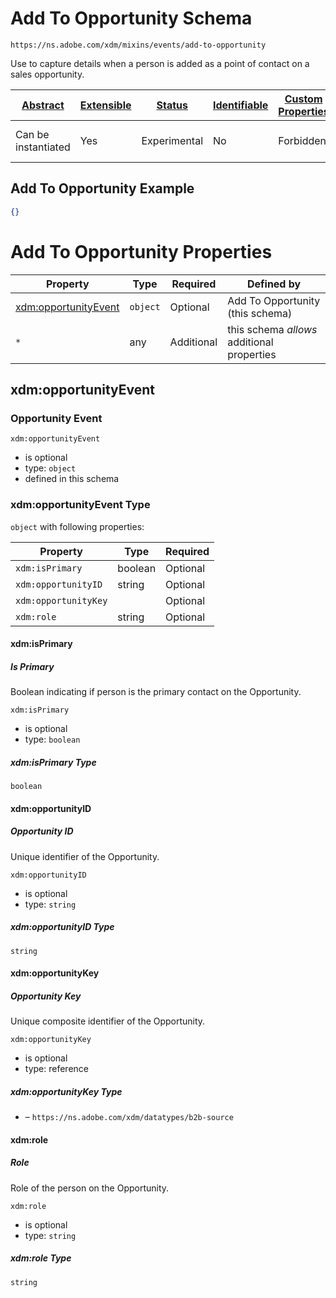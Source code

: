 
# Add To Opportunity Schema

```
https://ns.adobe.com/xdm/mixins/events/add-to-opportunity
```

Use to capture details when a person is added as a point of contact on a sales opportunity.

| [Abstract](../../../../abstract.md) | [Extensible](../../../../extensions.md) | [Status](../../../../status.md) | [Identifiable](../../../../id.md) | [Custom Properties](../../../../extensions.md) | [Additional Properties](../../../../extensions.md) | Defined In |
|-------------------------------------|-----------------------------------------|---------------------------------|-----------------------------------|------------------------------------------------|----------------------------------------------------|------------|
| Can be instantiated | Yes | Experimental | No | Forbidden | Permitted | [fieldgroups/experience-event/events/add-to-opportunity.schema.json](fieldgroups/experience-event/events/add-to-opportunity.schema.json) |

## Add To Opportunity Example
```json
{}
```

# Add To Opportunity Properties

| Property | Type | Required | Defined by |
|----------|------|----------|------------|
| [xdm:opportunityEvent](#xdmopportunityevent) | `object` | Optional | Add To Opportunity (this schema) |
| `*` | any | Additional | this schema *allows* additional properties |

## xdm:opportunityEvent
### Opportunity Event

`xdm:opportunityEvent`
* is optional
* type: `object`
* defined in this schema

### xdm:opportunityEvent Type


`object` with following properties:


| Property | Type | Required |
|----------|------|----------|
| `xdm:isPrimary`| boolean | Optional |
| `xdm:opportunityID`| string | Optional |
| `xdm:opportunityKey`|  | Optional |
| `xdm:role`| string | Optional |



#### xdm:isPrimary
##### Is Primary

Boolean indicating if person is the primary contact on the Opportunity.

`xdm:isPrimary`
* is optional
* type: `boolean`

##### xdm:isPrimary Type


`boolean`







#### xdm:opportunityID
##### Opportunity ID

Unique identifier of the Opportunity.

`xdm:opportunityID`
* is optional
* type: `string`

##### xdm:opportunityID Type


`string`








#### xdm:opportunityKey
##### Opportunity Key

Unique composite identifier of the Opportunity.

`xdm:opportunityKey`
* is optional
* type: reference

##### xdm:opportunityKey Type


* []() – `https://ns.adobe.com/xdm/datatypes/b2b-source`







#### xdm:role
##### Role

Role of the person on the Opportunity.

`xdm:role`
* is optional
* type: `string`

##### xdm:role Type


`string`










